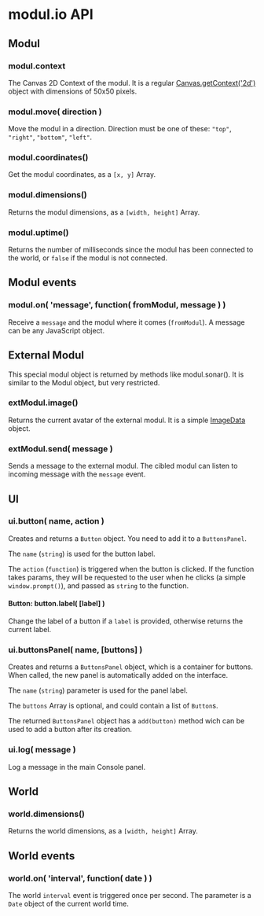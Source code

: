 modul.io API
============

## Modul

### modul.context

The Canvas 2D Context of the modul. It is a regular [Canvas.getContext('2d')](https://developer.mozilla.org/en/HTML/Canvas) object with dimensions of 50x50 pixels.

### modul.move( direction )

Move the modul in a direction. Direction must be one of these: `"top"`, `"right"`, `"bottom"`, `"left"`.

### modul.coordinates()

Get the modul coordinates, as a `[x, y]` Array.

### modul.dimensions()

Returns the modul dimensions, as a `[width, height]` Array.

### modul.uptime()

Returns the number of milliseconds since the modul has been connected to the world, or `false` if the modul is not connected.

## Modul events

### modul.on( 'message', function( fromModul, message ) )

Receive a `message` and the modul where it comes (`fromModul`). A message can be any JavaScript object.

## External Modul

This special modul object is returned by methods like modul.sonar().
It is similar to the Modul object, but very restricted.

### extModul.image()

Returns the current avatar of the external modul. It is a simple [ImageData](https://developer.mozilla.org/en-US/docs/Web/API/ImageData) object.

### extModul.send( message )

Sends a message to the external modul. The cibled modul can listen to incoming message with the `message` event.

## UI

### ui.button( name, action )

Creates and returns a `Button` object. You need to add it to a `ButtonsPanel`.

The `name` (`string`) is used for the button label.

The `action` (`function`) is triggered when the button is clicked. If the function takes params, they will be requested to the user when he clicks (a simple `window.prompt()`), and passed as `string` to the function.

#### Button: button.label( [label] )

Change the label of a button if a `label` is provided, otherwise returns the current label.

### ui.buttonsPanel( name, [buttons] )

Creates and returns a `ButtonsPanel` object, which is a container for buttons. When called, the new panel is automatically added on the interface.

The `name` (`string`) parameter is used for the panel label.

The `buttons` Array is optional, and could contain a list of `Button`s.

The returned `ButtonsPanel` object has a `add(button)` method wich can be used to add a button after its creation.

### ui.log( message )

Log a message in the main Console panel.

## World

### world.dimensions()

Returns the world dimensions, as a `[width, height]` Array.

## World events

### world.on( 'interval', function( date ) )

The world `interval` event is triggered once per second. The parameter is a `Date` object of the current world time.
